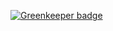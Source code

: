 
[![Greenkeeper badge](https://badges.greenkeeper.io/Usamaliaquat123/coverletter-cli.svg)](https://greenkeeper.io/)
